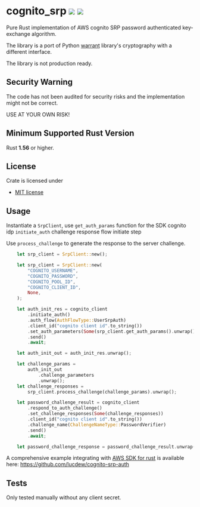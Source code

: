 # cognito_srp [![][crate-image]][crate-link] [![][docs-image]][docs-link]

Pure Rust implementation of AWS cognito SRP password authenticated key-exchange algorithm.

The library is a port of Python [warrant] library's cryptography with a different interface.

The library is not production ready.

## Security Warning

The code has not been audited for security risks and the implementation might not be correct.

USE AT YOUR OWN RISK!

## Minimum Supported Rust Version

Rust **1.56** or higher.

## License

Crate is licensed under

- [MIT license](http://opensource.org/licenses/MIT)

## Usage

Instantiate a `SrpClient`, use `get_auth_params` function for the SDK cognito idp `initiate_auth` challenge response flow initiate step

Use `process_challenge` to generate the response to the server challenge.

```rust
    let srp_client = SrpClient::new();

    let srp_client = SrpClient::new(
        "COGNITO_USERNAME",
        "COGNITO_PASSWORD",
        "COGNITO_POOL_ID",
        "COGNITO_CLIENT_ID",
        None,
    );

    let auth_init_res = cognito_client
        .initiate_auth()
        .auth_flow(AuthFlowType::UserSrpAuth)
        .client_id("cognito client id".to_string())
        .set_auth_parameters(Some(srp_client.get_auth_params().unwrap()))
        .send()
        .await;

    let auth_init_out = auth_init_res.unwrap();

    let challenge_params =
        auth_init_out
            .challenge_parameters
            .unwrap();
    let challenge_responses =
        srp_client.process_challenge(challenge_params).unwrap();

    let password_challenge_result = cognito_client
        .respond_to_auth_challenge()
        .set_challenge_responses(Some(challenge_responses))
        .client_id("cognito client id".to_string())
        .challenge_name(ChallengeNameType::PasswordVerifier)
        .send()
        .await;

    let password_challenge_response = password_challenge_result.unwrap();

```

A comprehensive example integrating with [AWS SDK for rust][aws-sdk-rust] is available here: https://github.com/lucdew/cognito-srp-auth

## Tests

Only tested manually without any client secret.

[//]: # "badges"
[crate-image]: https://img.shields.io/crates/v/cognito_srp.svg
[crate-link]: https://crates.io/crates/cognito_srp
[docs-image]: https://img.shields.io/badge/rust-documentation-blue.svg
[docs-link]: https://docs.rs/cognito_srp/
[//]: # "general links"
[warrant]: https://github.com/capless/warrant
[aws-sdk-rust]: https://aws.amazon.com/sdk-for-rust/
